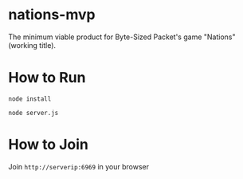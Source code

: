 # nations-mvp
The minimum viable product for Byte-Sized Packet's game "Nations" (working title).

# How to Run
`node install`

`node server.js`

# How to Join
Join `http://serverip:6969` in your browser
